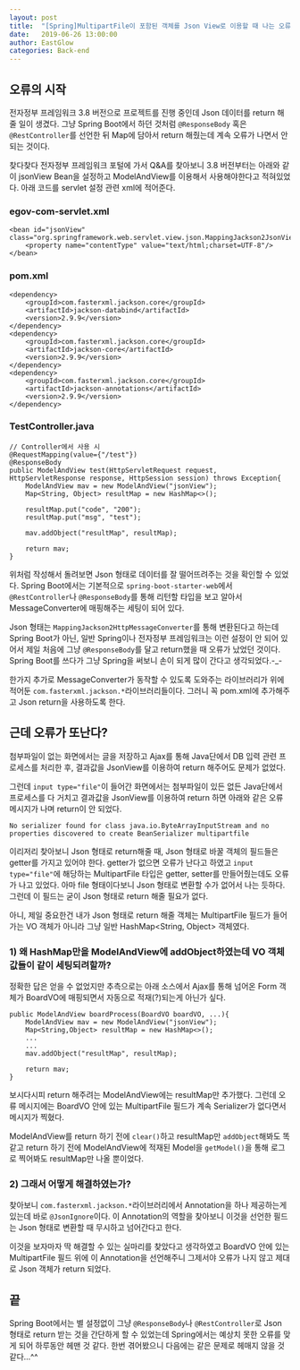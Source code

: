 ```yaml
---
layout: post
title:  "[Spring]MultipartFile이 포함된 객체를 Json View로 이용할 때 나는 오류"
date:   2019-06-26 13:00:00
author: EastGlow
categories: Back-end
---
```


## 오류의 시작

전자정부 프레임워크 3.8 버전으로 프로젝트를 진행 중인데 Json 데이터를 return 해줄 일이 생겼다. 그냥 Spring Boot에서 하던 것처럼 `@ResponseBody` 혹은 `@RestController`를 선언한 뒤 Map에 담아서 return 해줬는데 계속 오류가 나면서 안 되는 것이다.

찾다찾다 전자정부 프레임워크 포털에 가서 Q&A를 찾아보니 3.8 버전부터는 아래와 같이 jsonView Bean을 설정하고 ModelAndView를 이용해서 사용해야한다고 적혀있었다. 아래 코드를 servlet 설정 관련 xml에 적어준다.

### egov-com-servlet.xml
```
<bean id="jsonView" class="org.springframework.web.servlet.view.json.MappingJackson2JsonView">
	<property name="contentType" value="text/html;charset=UTF-8"/>
</bean>
```
### pom.xml
```
<dependency>
	<groupId>com.fasterxml.jackson.core</groupId>
	<artifactId>jackson-databind</artifactId>
	<version>2.9.9</version>
</dependency>
<dependency>
	<groupId>com.fasterxml.jackson.core</groupId>
	<artifactId>jackson-core</artifactId>
	<version>2.9.9</version>
</dependency>
<dependency>
	<groupId>com.fasterxml.jackson.core</groupId>
	<artifactId>jackson-annotations</artifactId>
	<version>2.9.9</version>
</dependency>
```

### TestController.java
```
// Controller에서 사용 시
@RequestMapping(value={"/test"})
@ResponseBody
public ModelAndView test(HttpServletRequest request, HttpServletResponse response, HttpSession session) throws Exception{
	ModelAndView mav = new ModelAndView("jsonView");
	Map<String, Object> resultMap = new HashMap<>();
	
	resultMap.put("code", "200");
	resultMap.put("msg", "test");
	
	mav.addObject("resultMap", resultMap);
	
    return mav;
}
```

위처럼 작성해서 돌려보면 Json 형태로 데이터를 잘 떨어뜨려주는 것을 확인할 수 있었다. Spring Boot에서는 기본적으로 `spring-boot-starter-web`에서 `@RestController`나 `@ResponseBody`를 통해 리턴할 타입을 보고 알아서 MessageConverter에 매핑해주는 세팅이 되어 있다.

Json 형태는 `MappingJackson2HttpMessageConverter`를 통해 변환된다고 하는데 Spring Boot가 아닌, 일반 Spring이나 전자정부 프레임워크는 이런 설정이 안 되어 있어서 제일 처음에 그냥 `@ResponseBody`를 달고 return했을 때 오류가 났었던 것이다. Spring Boot를 쓰다가 그냥 Spring을 써보니 손이 되게 많이 간다고 생각되었다.-_-

한가지 추가로 MessageConverter가 동작할 수 있도록 도와주는 라이브러리가 위에 적어둔 `com.fasterxml.jackson.*`라이브러리들이다. 그러니 꼭 pom.xml에 추가해주고 Json return을 사용하도록 한다.

## 근데 오류가 또난다?

첨부파일이 없는 화면에서는 글을 저장하고 Ajax를 통해 Java단에서 DB 입력 관련 프로세스를 처리한 후, 결과값을 JsonView를 이용하여 return 해주어도 문제가 없었다.

그런데 `input type="file"`이 들어간 화면에서는 첨부파일이 있든 없든 Java단에서 프로세스를 다 거치고 결과값을 JsonView를 이용하여 return 하면 아래와 같은 오류 메시지가 나며 return이 안 되었다.

```
No serializer found for class java.io.ByteArrayInputStream and no properties discovered to create BeanSerializer multipartfile
```

이리저리 찾아보니 Json 형태로 return해줄 때, Json 형태로 바꿀 객체의 필드들은 getter를 가지고 있어야 한다. getter가 없으면 오류가 난다고 하였고 `input type="file"`에 해당하는 MultipartFile 타입은 getter, setter를 만들어줬는데도 오류가 나고 있었다. 아마 file 형태이다보니 Json 형태로 변환할 수가 없어서 나는 듯하다. 그런데 이 필드는 굳이 Json 형태로 return 해줄 필요가 없다.

아니, 제일 중요한건 내가 Json 형태로 return 해줄 객체는 MultipartFile 필드가 들어가는 VO 객체가 아니라 그냥 일반 HashMap<String, Object> 객체였다.

### 1) 왜 HashMap만을 ModelAndView에 addObject하였는데 VO 객체 값들이 같이 세팅되려할까?

정확한 답은 얻을 수 없었지만 추측으로는 아래 소스에서 Ajax를 통해 넘어온 Form 객체가 BoardVO에 매핑되면서 자동으로 적재(?)되는게 아닌가 싶다.

```
public ModelAndView boardProcess(BoardVO boardVO, ...){
    ModelAndView mav = new ModelAndView("jsonView");
    Map<String,Object> resultMap = new HashMap<>();
    ...
    ...
    mav.addObject("resultMap", resultMap);

    return mav;
}
```

보시다시피 return 해주려는 ModelAndView에는 resultMap만 추가했다. 그런데 오류 메시지에는 BoardVO 안에 있는 MultipartFile 필드가 계속 Serializer가 없다면서 메시지가 찍혔다.

ModelAndView를 return 하기 전에 `clear()`하고 resultMap만 `addObject`해봐도 똑같고 return 하기 전에 ModelAndView에 적재된 Model을 `getModel()`을 통해 로그로 찍어봐도 resultMap만 나올 뿐이었다.

### 2) 그래서 어떻게 해결하였는가?

찾아보니 `com.fasterxml.jackson.*`라이브러리에서 Annotation을 하나 제공하는게 있는데 바로 `@JsonIgnore`이다.  이 Annotation의 역할을 찾아보니 이것을 선언한 필드는 Json 형태로 변환할 때 무시하고 넘어간다고 한다.

이것을 보자마자 딱 해결할 수 있는 실마리를 찾았다고 생각하였고 BoardVO 안에 있는 MultipartFile 필드 위에 이 Annotation을 선언해주니 그제서야 오류가 나지 않고 제대로 Json 객체가 return 되었다.

## 끝

Spring Boot에서는 별 설정없이 그냥 `@ResponseBody`나 `@RestController`로 Json 형태로 return 받는 것을 간단하게 할 수 있었는데 Spring에서는 예상치 못한 오류를 맞게 되어 하루동안 헤맨 것 같다. 한번 겪어봤으니 다음에는 같은 문제로 헤매지 않을 것 같다...^^
